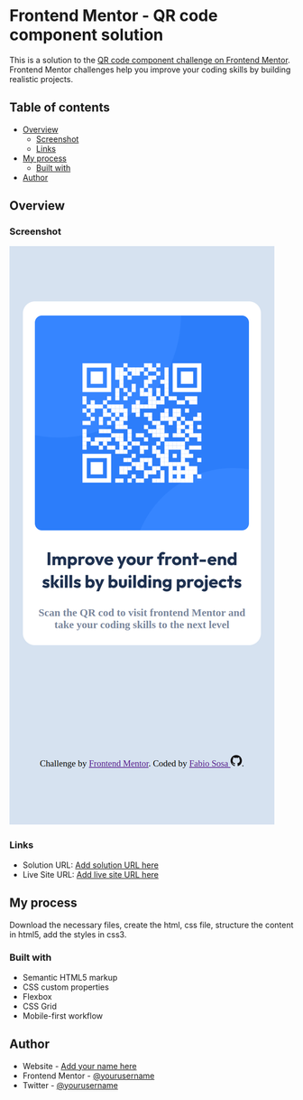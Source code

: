 # Frontend Mentor - QR code component solution

This is a solution to the [QR code component challenge on Frontend Mentor](https://www.frontendmentor.io/challenges/qr-code-component-iux_sIO_H). Frontend Mentor challenges help you improve your coding skills by building realistic projects. 

## Table of contents

- [Overview](#overview)
  - [Screenshot](#screenshot)
  - [Links](#links)
- [My process](#my-process)
  - [Built with](#built-with)
- [Author](#author)

## Overview

### Screenshot

![](./assets/images/solutions.png)


### Links

- Solution URL: [Add solution URL here](https://your-solution-url.com)
- Live Site URL: [Add live site URL here](https://your-live-site-url.com)

## My process
Download the necessary files, create the html, css file, structure the content in html5, add the styles in css3.

### Built with

- Semantic HTML5 markup
- CSS custom properties
- Flexbox
- CSS Grid
- Mobile-first workflow


## Author

- Website - [Add your name here](https://portfoliofabio.netlify.app/)
- Frontend Mentor - [@yourusername](https://www.frontendmentor.io/profile/fabiosmorinigo)
- Twitter - [@yourusername](https://www.twitter.com/fabiosmorinigo)

